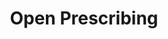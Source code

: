 ---
hackday: 03-oxford
links:
  website: http://prescriptions.openhealthcare.org.uk
summary: Open prescribing data API & HFC Inhaler visualisations
team:
- '@thatdavidmiller'
- '@symroe'
- '@bmcjamin'
- '@simon_films'
title: Open Prescribing
---